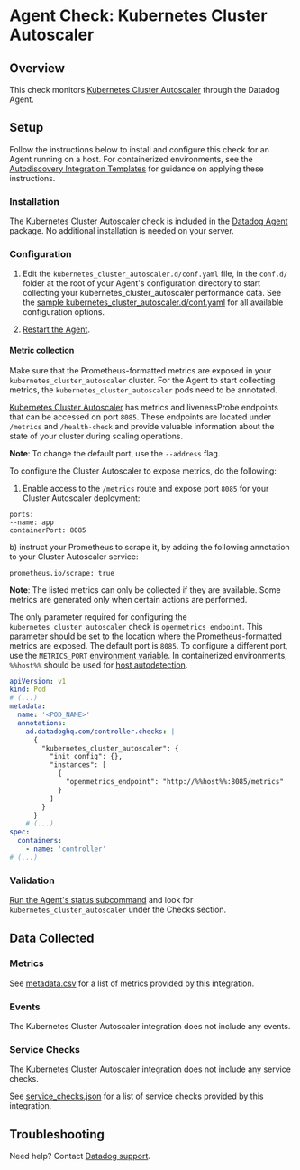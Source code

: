 # Agent Check: Kubernetes Cluster Autoscaler

## Overview

This check monitors [Kubernetes Cluster Autoscaler][1] through the Datadog Agent.

## Setup

Follow the instructions below to install and configure this check for an Agent running on a host. For containerized environments, see the [Autodiscovery Integration Templates][3] for guidance on applying these instructions.

### Installation

The Kubernetes Cluster Autoscaler check is included in the [Datadog Agent][2] package.
No additional installation is needed on your server.

### Configuration

1. Edit the `kubernetes_cluster_autoscaler.d/conf.yaml` file, in the `conf.d/` folder at the root of your Agent's configuration directory to start collecting your kubernetes_cluster_autoscaler performance data. See the [sample kubernetes_cluster_autoscaler.d/conf.yaml][4] for all available configuration options.

2. [Restart the Agent][5].

#### Metric collection

Make sure that the Prometheus-formatted metrics are exposed in your `kubernetes_cluster_autoscaler` cluster. 
For the Agent to start collecting metrics, the `kubernetes_cluster_autoscaler` pods need to be annotated.

[Kubernetes Cluster Autoscaler][11] has metrics and livenessProbe endpoints that can be accessed on port `8085`. These endpoints are located under `/metrics` and `/health-check` and provide valuable information about the state of your cluster during scaling operations.

**Note**: To change the default port, use the `--address` flag.

To configure the Cluster Autoscaler to expose metrics, do the following:

1. Enable access to the `/metrics` route and expose port `8085` for your Cluster Autoscaler deployment:

```
ports:
--name: app
containerPort: 8085
``` 

b) instruct your Prometheus to scrape it, by adding the following annotation to your Cluster Autoscaler service:
```
prometheus.io/scrape: true
```

**Note**: The listed metrics can only be collected if they are available. Some metrics are generated only when certain actions are performed. 

The only parameter required for configuring the `kubernetes_cluster_autoscaler` check is `openmetrics_endpoint`. This parameter should be set to the location where the Prometheus-formatted metrics are exposed. The default port is `8085`. To configure a different port, use the `METRICS_PORT` [environment variable][10]. In containerized environments, `%%host%%` should be used for [host autodetection][3]. 

```yaml
apiVersion: v1
kind: Pod
# (...)
metadata:
  name: '<POD_NAME>'
  annotations:
    ad.datadoghq.com/controller.checks: |
      {
        "kubernetes_cluster_autoscaler": {
          "init_config": {},
          "instances": [
            {
              "openmetrics_endpoint": "http://%%host%%:8085/metrics"
            }
          ]
        }
      }
    # (...)
spec:
  containers:
    - name: 'controller'
# (...)
```


### Validation

[Run the Agent's status subcommand][6] and look for `kubernetes_cluster_autoscaler` under the Checks section.

## Data Collected

### Metrics

See [metadata.csv][7] for a list of metrics provided by this integration.

### Events

The Kubernetes Cluster Autoscaler integration does not include any events.

### Service Checks

The Kubernetes Cluster Autoscaler integration does not include any service checks.

See [service_checks.json][8] for a list of service checks provided by this integration.

## Troubleshooting

Need help? Contact [Datadog support][9].


[1]: **LINK_TO_INTEGRATION_SITE**
[2]: https://app.datadoghq.com/account/settings/agent/latest
[3]: https://docs.datadoghq.com/agent/kubernetes/integrations/
[4]: https://github.com/DataDog/integrations-core/blob/master/kubernetes_cluster_autoscaler/datadog_checks/kubernetes_cluster_autoscaler/data/conf.yaml.example
[5]: https://docs.datadoghq.com/agent/guide/agent-commands/#start-stop-and-restart-the-agent
[6]: https://docs.datadoghq.com/agent/guide/agent-commands/#agent-status-and-information
[7]: https://github.com/DataDog/integrations-core/blob/master/kubernetes_cluster_autoscaler/metadata.csv
[8]: https://github.com/DataDog/integrations-core/blob/master/kubernetes_cluster_autoscaler/assets/service_checks.json
[9]: https://docs.datadoghq.com/help/
[10]: https://kubernetes.io/docs/tasks/inject-data-application/define-environment-variable-container/
[11]: https://github.com/kubernetes/autoscaler/blob/master/cluster-autoscaler/FAQ.md#how-can-i-monitor-cluster-autoscaler
